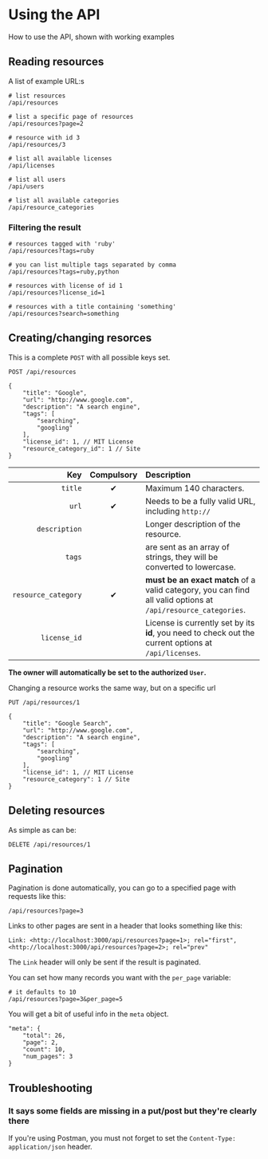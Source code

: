 # Using the API

How to use the API, shown with working examples

## Reading resources

A list of example URL:s

    # list resources
    /api/resources

    # list a specific page of resources
    /api/resources?page=2

    # resource with id 3
    /api/resources/3

    # list all available licenses
    /api/licenses

    # list all users
    /api/users

    # list all available categories
    /api/resource_categories

### Filtering the result

    # resources tagged with 'ruby'
    /api/resources?tags=ruby

    # you can list multiple tags separated by comma
    /api/resources?tags=ruby,python

    # resources with license of id 1
    /api/resources?license_id=1

    # resources with a title containing 'something'
    /api/resources?search=something

## Creating/changing resorces

This is a complete `POST` with all possible keys set.

    POST /api/resources

    {
        "title": "Google",
        "url": "http://www.google.com",
        "description": "A search engine",
        "tags": [
            "searching",
            "googling"
        ],
        "license_id": 1, // MIT License
        "resource_category_id": 1 // Site
    }

|         Key         | Compulsory |                                                  Description                                                  |
| ------------------: | :--------: | :------------------------------------------------------------------------------------------------------------ |
|             `title` |  &#10004;  | Maximum 140 characters.                                                                                       |
|               `url` |  &#10004;  | Needs to be a fully valid URL, including `http://`                                                            |
|       `description` |            | Longer description of the resource.                                                                           |
|              `tags` |            | are sent as an array of strings, they will be converted to lowercase.                                         |
| `resource_category` |  &#10004;  | **must be an exact match** of a valid category, you can find all valid options at `/api/resource_categories`. |
|        `license_id` |            | License is currently set by its **id**, you need to check out the current options at `/api/licenses`.         |

**The owner will automatically be set to the authorized `User`.**

Changing a resource works the same way, but on a specific url

    PUT /api/resources/1

    {
        "title": "Google Search",
        "url": "http://www.google.com",
        "description": "A search engine",
        "tags": [
            "searching",
            "googling"
        ],
        "license_id": 1, // MIT License
        "resource_category": 1 // Site
    }

## Deleting resources

As simple as can be:

    DELETE /api/resources/1

## Pagination

Pagination is done automatically, you can go to a specified page with requests
like this:

    /api/resources?page=3

Links to other pages are sent in a header that looks something like this:

    Link: <http://localhost:3000/api/resources?page=1>; rel="first", <http://localhost:3000/api/resources?page=2>; rel="prev"

The `Link` header will only be sent if the result is paginated.

You can set how many records you want with the `per_page` variable:

    # it defaults to 10
    /api/resources?page=3&per_page=5

You will get a bit of useful info in the `meta` object.

    "meta": {
        "total": 26,
        "page": 2,
        "count": 10,
        "num_pages": 3
    }

## Troubleshooting

### It says some fields are missing in a put/post but they're clearly there

If you're using Postman, you must not forget to set the `Content-Type: application/json` header.
